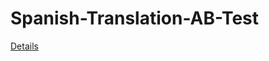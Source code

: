 # Spanish-Translation-AB-Test

[Details](https://github.com/LesleySFW/Spanish-Translation-AB-Test/blob/main/Spanish%20Translation%20AB%20Test.pdf)
